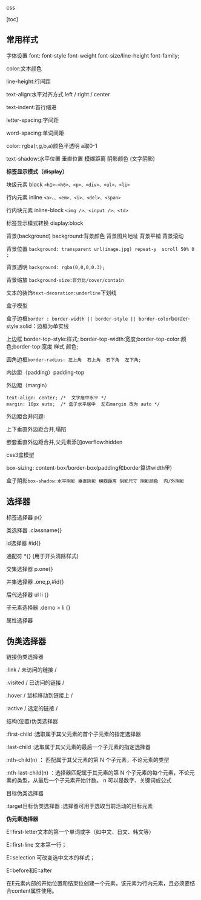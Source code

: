 css

[toc]
## 常用样式

字体设置
font: font-style  font-weight  font-size/line-height  font-family;

color:文本颜色

line-height:行间距

text-align:水平对齐方式 left / right / center

text-indent:首行缩进

letter-spacing:字间距

word-spacing:单词间距

color: rgba(r,g,b,a)颜色半透明 a取0-1

text-shadow:水平位置 垂直位置 模糊距离 阴影颜色 (文字阴影)

**标签显示模式（display）**

块级元素 block `<h1>~<h6>、<p>、<div>、<ul>、<li>`

行内元素 inline `<a>、、<em>、<i>、<del>、<span>`

行内块元素 inline-block `<img />、<input />、<td>`

标签显示模式转换 display:block

背景(background)
background:背景颜色 背景图片地址 背景平铺 背景滚动

背景位置
`background: transparent url(image.jpg) repeat-y  scroll 50% 0 ;`

背景透明
`background: rgba(0,0,0,0.3);`

背景缩放
`background-size:百分比/cover/contain`

文本的装饰`text-decoration:underline`下划线

盒子模型

盒子边框`border : border-width || border-style || border-color`border-style:solid：边框为单实线

上边框	border-top-style:样式;
border-top-width:宽度;border-top-color:颜色;border-top:宽度 样式 颜色;

圆角边框`border-radius: 左上角  右上角  右下角  左下角;`

内边距（padding）padding-top

外边距（margin）

```
text-align: center; /*  文字居中水平 */
margin: 10px auto;  /* 盒子水平居中  左右margin 改为 auto */
```

外边距合并问题:

上下垂直外边距合并,塌陷

嵌套垂直外边距合并,父元素添加overflow:hidden

css3盒模型

box-sizing: content-box/border-box(padding和border算进width里)

盒子阴影`box-shadow:水平阴影 垂直阴影 模糊距离 阴影尺寸 阴影颜色  内/外阴影`


## **选择器**

标签选择器  p{}

类选择器    .classname{}

id选择器    #id{}

通配符      *{}  (用于开头清除样式)

交集选择器  p.one{}

并集选择器  .one,p,#id{}

后代选择器  ul li {}

子元素选择器 .demo > li {}

属性选择器 


## 伪类选择器

链接伪类选择器

:link / 未访问的链接 /

:visited / 已访问的链接 /

:hover / 鼠标移动到链接上 /

:active / 选定的链接 /

结构(位置)伪类选择器

:first-child :选取属于其父元素的首个子元素的指定选择器

:last-child :选取属于其父元素的最后一个子元素的指定选择器

:nth-child(n) ： 匹配属于其父元素的第 N 个子元素，不论元素的类型

:nth-last-child(n) ：选择器匹配属于其元素的第 N 个子元素的每个元素，不论元素的类型，从最后一个子元素开始计数。 n 可以是数字、关键词或公式

目标伪类选择器

:target目标伪类选择器 :选择器可用于选取当前活动的目标元素

**伪元素选择器**

E::first-letter文本的第一个单词或字（如中文、日文、韩文等）

E::first-line 文本第一行；

E::selection 可改变选中文本的样式；

E::before和E::after

在E元素内部的开始位置和结束位创建一个元素，该元素为行内元素，且必须要结合content属性使用。







